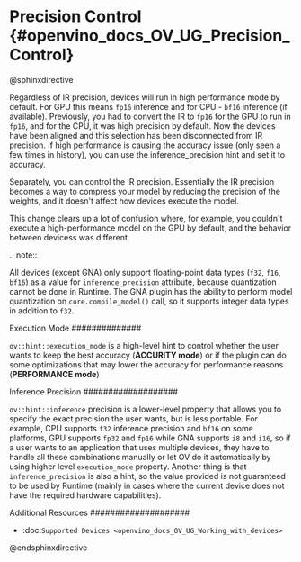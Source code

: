 # Precision Control {#openvino_docs_OV_UG_Precision_Control}

@sphinxdirective

Regardless of IR precision, devices will run in high performance mode by default. For GPU this means ``fp16`` inference and for CPU - ``bf16`` inference (if available). Previously, you had to convert the IR to ``fp16`` for the GPU to run in ``fp16``, and for the CPU, it was high precision by default. Now the devices have been aligned and this selection has been disconnected from IR precision. If high performance is causing the accuracy issue (only seen a few times in history), you can use the inference_precision hint and set it to accuracy.

Separately, you can control the IR precision. Essentially the IR precision becomes a way to compress your model by reducing the precision of the weights, and it doesn't affect how devices execute the model.

This change clears up a lot of confusion where, for example, you couldn't execute a high-performance model on the GPU by default, and the behavior between devicess was different.

.. note::

   All devices (except GNA) only support floating-point data types (``f32``, ``f16``, ``bf16``) as a value for ``inference_precision`` attribute, because quantization cannot be done in Runtime. The GNA plugin has the ability to perform model quantization on ``core.compile_model()`` call, so it supports integer data types in addition to ``f32``.

Execution Mode
##############

``ov::hint::execution_mode`` is a high-level hint to control whether the user wants to keep the best accuracy (**ACCURITY mode**) or if the plugin can do some optimizations that may lower the accuracy for performance reasons (**PERFORMANCE mode**)

Inference Precision
###################

``ov::hint::inference`` precision is a lower-level property that allows you to specify the exact precision the user wants, but is less portable. For example, CPU supports ``f32`` inference precision and ``bf16`` on some platforms, GPU supports ``fp32`` and ``fp16`` while GNA supports ``i8`` and ``i16``, so if a user wants to an application that uses multiple devices, they have to handle all these combinations manually or let OV do it automatically by using higher level ``execution_mode`` property. Another thing is that ``inference_precision`` is also a hint, so the value provided is not guaranteed to be used by Runtime (mainly in cases where the current device does not have the required hardware capabilities).

Additional Resources
####################

* :doc:`Supported Devices <openvino_docs_OV_UG_Working_with_devices>`

@endsphinxdirective

